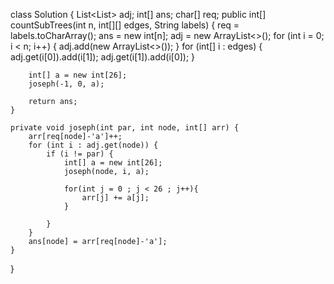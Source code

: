 class Solution {
    List<List<Integer>> adj;
    int[] ans;
    char[] req;
    public int[] countSubTrees(int n, int[][] edges, String labels) {
        req = labels.toCharArray();
        ans = new int[n];
        adj = new ArrayList<>();
        for (int i = 0; i < n; i++) {
            adj.add(new ArrayList<>());
        }
        for (int[] i : edges) {
            adj.get(i[0]).add(i[1]);
            adj.get(i[1]).add(i[0]);
        }

        int[] a = new int[26];
        joseph(-1, 0, a);

        return ans;
    }

    private void joseph(int par, int node, int[] arr) {
        arr[req[node]-'a']++;
        for (int i : adj.get(node)) {
            if (i != par) {
                int[] a = new int[26];
                joseph(node, i, a);

                for(int j = 0 ; j < 26 ; j++){
                    arr[j] += a[j];
                }

            }
        }
        ans[node] = arr[req[node]-'a'];
    }


    

}
